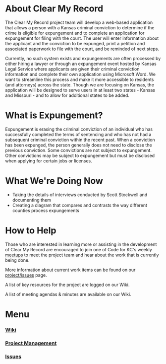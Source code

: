 # About Clear My Record

The Clear My Record project team will develop a web-based application that allows a person  with a Kansas criminal conviction to determine if the crime is eligible for expungement and to  complete an application for expungement for filing with the court. The user will enter  information about the applicant and the conviction to be expunged, print a petition and  associated paperwork to file with the court, and be reminded of next steps.  

Currently, no such system exists and expungements are often processed by either hiring a lawyer  or through an expungement event hosted by Kansas Legal Service where applicants are given  their criminal conviction information and complete their own application using Microsoft Word.  We want to streamline this process and make it more accessible to residents (and attorneys)  across the state. Though we are focusing on Kansas, the application will be designed to serve  users in at least two states - Kansas and Missouri - and to allow for additional states to be added.  

# What is Expungement? 

Expungement is erasing the criminal conviction of an individual who has successfully completed the terms of sentencing and who has not had a subsequent criminal conviction within the recent past. When a conviction has been expunged, the person generally does not need to disclose the previous conviction. Some convictions are not subject to expungement. Other convictions may be subject to expungement but must be disclosed when applying for certain jobs or licenses.

# What We're Doing Now
* Taking the details of interviews conducted by Scott Stockwell and documenting them
* Creating a diagram that compares and contrasts the way different counties process expungements 

# How to Help
Those who are interested in learning more or assisting in the development of Clear My Record are encouraged to join one of Code for KC's weekly [meetups](https://www.meetup.com/KCBrigade/#:~:text=Code%20for%20KC%20is%20a,use%20technology%20for%20civic%20good.) to meet the project team and hear about the work that is currently being done.

More information about current work items can be found on our [project/issues](https://github.com/codeforkansascity/KS-CMR/projects/2) page.

A list of key resources for the project are logged on our Wiki.

A list of meeting agendas & minutes are available on our Wiki. 

# Menu

### [Wiki](https://github.com/codeforkansascity/KS-CMR/wiki)

### [Project Management](https://github.com/codeforkansascity/KS-CMR/projects/2)

### [Issues](https://github.com/codeforkansascity/KS-CMR/issues)
